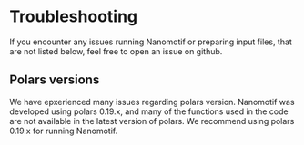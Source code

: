 # Troubleshooting


If you encounter any issues running Nanomotif or preparing input files, that are not listed below, feel free to open an issue on github. 

## Polars versions

We have epxerienced many issues regarding polars version. Nanomotif was developed using polars 0.19.x, and many of the functions used in the code are not available in the latest version of polars. We recommend using polars 0.19.x for running Nanomotif. 




